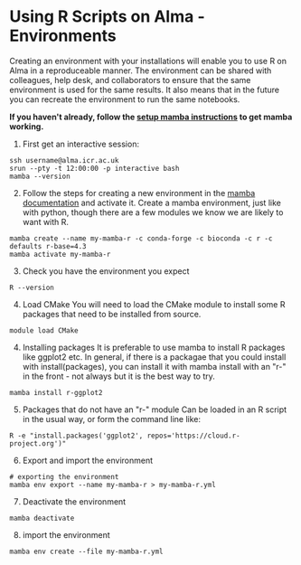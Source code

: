 # Using R Scripts on Alma - Environments

Creating an environment with your installations will enable you to use R on Alma in a reproduceable manner. The environment can be shared with colleagues, help desk, and collaborators to ensure that the same environment is used for the same results. It also means that in the future you can recreate the environment to run the same notebooks.

**If you haven't already, follow the [setup mamba instructions](mamba-first.md) to get mamba working.**

1. First get an interactive session:
```
ssh username@alma.icr.ac.uk
srun --pty -t 12:00:00 -p interactive bash
mamba --version
```

2. Follow the steps for creating a new environment in the [mamba documentation](python-scripts.md) and activate it.
Create a mamba environment, just like with python, though there are a few modules we know we are likely to want with R. 
```shell
mamba create --name my-mamba-r -c conda-forge -c bioconda -c r -c defaults r-base=4.3
mamba activate my-mamba-r
```

3. Check you have the environment you expect
```shell
R --version
```

4. Load CMake
You will need to load the CMake module to install some R packages that need to be installed from source.
```shell
module load CMake
```

4. Installing packages
It is preferable to use mamba to install R packages like ggplot2 etc. In general, if there is a packagae that you could install with install(packages), you can install it with mamba install with an "r-" in the front - not always but it is the best way to try.
```
mamba install r-ggplot2
```

5. Packages that do not have an "r-" module
Can be loaded in an R script in the usual way, or form the command line like:
```shell
R -e "install.packages('ggplot2', repos='https://cloud.r-project.org')"
```

6. Export and import the environment
```shell
# exporting the environment
mamba env export --name my-mamba-r > my-mamba-r.yml
```

7. Deactivate the environment
```shell
mamba deactivate
```

8. import the environment
```shell
mamba env create --file my-mamba-r.yml
```

